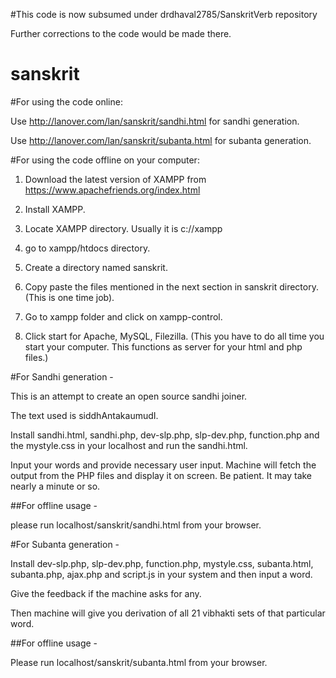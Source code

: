#This code is now subsumed under drdhaval2785/SanskritVerb repository

Further corrections to the code would be made there.

sanskrit
========
#For using the code online:

Use http://lanover.com/lan/sanskrit/sandhi.html for sandhi generation.

Use http://lanover.com/lan/sanskrit/subanta.html for subanta generation.

#For using the code offline on your computer:

1. Download the latest version of XAMPP from https://www.apachefriends.org/index.html

2. Install XAMPP.

3. Locate XAMPP directory. Usually it is c://xampp

4. go to xampp/htdocs directory.

5. Create a directory named sanskrit.

5. Copy paste the files mentioned in the next section in sanskrit directory. (This is one time job).

6. Go to xampp folder and click on xampp-control.

7. Click start for Apache, MySQL, Filezilla. (This you have to do all time you start your computer. This functions as server for your html and php files.)

#For Sandhi generation -

This is an attempt to create an open source sandhi joiner.

The text used is siddhAntakaumudI.

Install sandhi.html, sandhi.php, dev-slp.php, slp-dev.php, function.php and the mystyle.css in your localhost and run the sandhi.html.

Input your words and provide necessary user input. Machine will fetch the output from the PHP files and display it on screen. Be patient. It may take nearly a minute or so.

##For offline usage -

please run localhost/sanskrit/sandhi.html from your browser.

#For Subanta generation -

Install dev-slp.php, slp-dev.php, function.php, mystyle.css, subanta.html, subanta.php, ajax.php and script.js in your system and then input a word. 

Give the feedback if the machine asks for any. 

Then machine will give you derivation of all 21 vibhakti sets of that particular word.  

##For offline usage -

Please run localhost/sanskrit/subanta.html from your browser.
